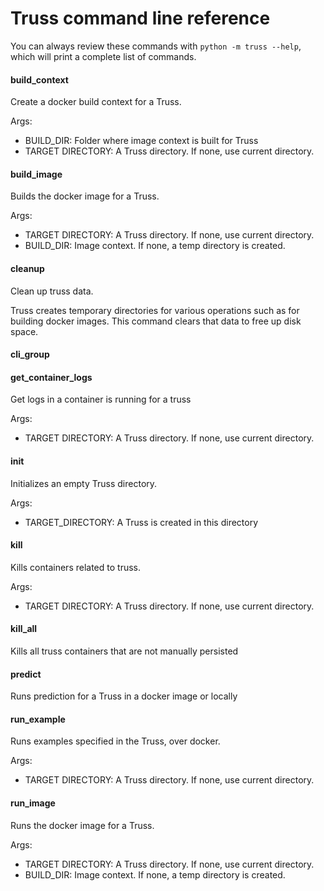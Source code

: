# Truss command line reference

You can always review these commands with `python -m truss --help`, which will print a complete list of commands.

#### build_context

Create a docker build context for a Truss.

Args:
* BUILD_DIR: Folder where image context is built for Truss
* TARGET DIRECTORY: A Truss directory. If none, use current directory.

#### build_image

Builds the docker image for a Truss.

Args: 
* TARGET DIRECTORY: A Truss directory. If none, use current directory.
* BUILD_DIR: Image context. If none, a temp directory is created.

#### cleanup

Clean up truss data.
    
Truss creates temporary directories for various operations
such as for building docker images. This command clears
that data to free up disk space.

#### cli_group

#### get_container_logs

Get logs in a container is running for a truss

Args:
* TARGET DIRECTORY: A Truss directory. If none, use current directory.

#### init

Initializes an empty Truss directory.

Args:
* TARGET_DIRECTORY: A Truss is created in this directory

#### kill

Kills containers related to truss.

Args:
* TARGET DIRECTORY: A Truss directory. If none, use current directory.

#### kill_all

Kills all truss containers that are not manually persisted

#### predict

Runs prediction for a Truss in a docker image or locally

#### run_example

Runs examples specified in the Truss, over docker.

Args:
* TARGET DIRECTORY: A Truss directory. If none, use current directory.

#### run_image

Runs the docker image for a Truss.

Args:
* TARGET DIRECTORY: A Truss directory. If none, use current directory.
* BUILD_DIR: Image context. If none, a temp directory is created.